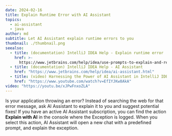```yaml
---
date: 2024-02-16
title: Explain Runtime Error with AI Assistant
topics:
  - ai-assistant
  - java
author: md
subtitle: Let AI Assistant explain runtime errors to you
thumbnail: ./thumbnail.png
seealso:
  - title: (documentation) IntelliJ IDEA Help - Explain runtime error
    href: >-
      https://www.jetbrains.com/help/idea/use-prompts-to-explain-and-refactor-your-code.html#ai-explain-runtime-error
  - title: (documentation) IntelliJ IDEA Help - AI Assistant
    href: "https://www.jetbrains.com/help/idea/ai-assistant.html"
  - title: (video) Harnessing the Power of AI Assistant in IntelliJ IDEA
    href: "https://www.youtube.com/watch?v=EfIYJKw8AkA"
video: "https://youtu.be/xJPwFnxoZLA"
---
```


Is your application throwing an error? Instead of searching the web for that error message, ask AI Assistant to explain it to you and suggest potential fixes!
If you have an active AI Assistant subscription, you can find the action **Explain with AI** in the console where the Exception is logged. When you select this action, AI Assistant will open a new chat with a predefined prompt, and explain the exception.
